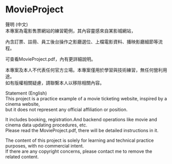 # MovieProject

聲明 (中文)<br>
本專案為電影售票網站的練習範例，其內容靈感來自某影城網站，<br>

內含訂票、註冊、員工後台操作之影廳選位、上檔電影資料、播映影廳細節等流程。<br>

可查看MovieProject.pdf，內有更詳細說明。<br>

本專案及本人不代表任何官方立場。本專案僅用於學習與技術練習，無任何營利用途。<br>
如有版權相關疑慮，請聯繫本人以移除相關內容。<br>

Statement (English)<br>
This project is a practice example of a movie ticketing website, inspired by a cinema website, <br>
but it does not represent any official affiliation or position.<br>

It includes booking, registration.And backend operations like movie and cinema data updating procedures, etc.<br>
Please read the MovieProject.pdf, there will be detailed instructions in it.<br>

The content of this project is solely for learning and technical practice purposes, with no commercial intent. <br>
If there are any copyright concerns, please contact me to remove the related content.

